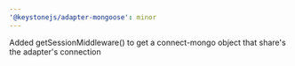 ```yaml
---
'@keystonejs/adapter-mongoose': minor
---
```


Added getSessionMiddleware() to get a connect-mongo object that share's the adapter's connection
